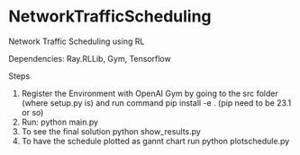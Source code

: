 # NetworkTrafficScheduling
Network Traffic Scheduling using RL

Dependencies: Ray.RLLib, Gym, Tensorflow

Steps
1. Register the Environment with OpenAI Gym by going to the src folder (where setup.py is) and run command pip install -e . (pip need to be 23.1 or so)
2. Run: python main.py
3. To see the final solution python show_results.py 
4. To have the schedule plotted as gannt chart run python plotschedule.py
